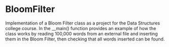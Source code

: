 # BloomFilter
Implementation of a Bloom Filter class as a project for the Data Structures college course. 
In the __main() function provides an example of how the class works by reading 100,000 words from an external file and inserting them in the Bloom Filter, then checking that all words inserted can be found. 
